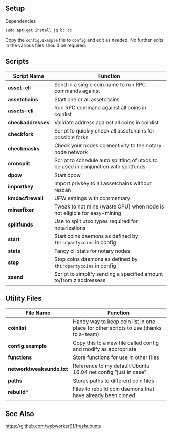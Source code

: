 Setup
--------

Dependencies
```
sudo apt-get install jq bc dc
```

Copy the `config.example` file to `config` and edit as needed. No further edits in the various files should be required.

Scripts
--------

Script Name | Function
----------- | --------
**asset-cli** | Send in a single coin name to run RPC commands against
**assetchains** | Start one or all assetchains
**assets-cli** | Run RPC command against all coins in coinlist
**checkaddresses** | Validate address against all coins in coinlist
**checkfork** | Script to quickly check all assetchains for possible forks
**checkmasks** | Check your nodes connectivity to the notary node network
**cronsplit** | Script to schedule auto splitting of utxos to be used in conjunction with splitfunds
**dpow** | Start dpow
**importkey** | Import privkey to all assetchains without rescan
**kmdacfirewall** | UFW settings with commentary
**minerfixer** | Tweak to not mine (waste CPU) when node is not eligible for easy-mining
**splitfunds** | Use to split utxo types required for notarizations
**start** | Start coins daemons as defined by `thirdpartycoins` in config
**stats** | Fancy cli stats for notary nodes
**stop** | Stop coins daemons as defined by `thirdpartycoins` in config
**zsend** | Script to simplify sending a specified amount to/from z addressess

Utility Files
---------
File Name | Function
----------- | --------
**coinlist** | Handy way to keep coin list in one place for other scripts to use (thanks to a-team)
**config.example** | Copy this to a new file called config and modify as appropriate
**functions** | Store functions for use in other files
**networktweaksundo.txt** | Reference to my default Ubuntu 16.04 net config "just in case"
**paths** | Stores paths to different coin files
**rebuild*** | Files to rebuild coin daemons that have already been cloned

See Also
----------
https://github.com/webworker01/freshubuntu
